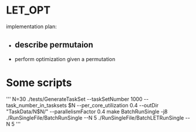 # LET_OPT
implementation plan:
- describe permutaion
    - 
- perform optimization given a permutation


# Some scripts
'''
N=30
./tests/GenerateTaskSet --taskSetNumber 1000 --task_number_in_tasksets $N --per_core_utilization 0.4 --outDir "TaskData/N$N/" --parallelismFactor 0.4
make BatchRunSingle -j8
./RunSingleFile/BatchRunSingle --N 5
./RunSingleFile/BatchLETRunSingle --N 5
'''